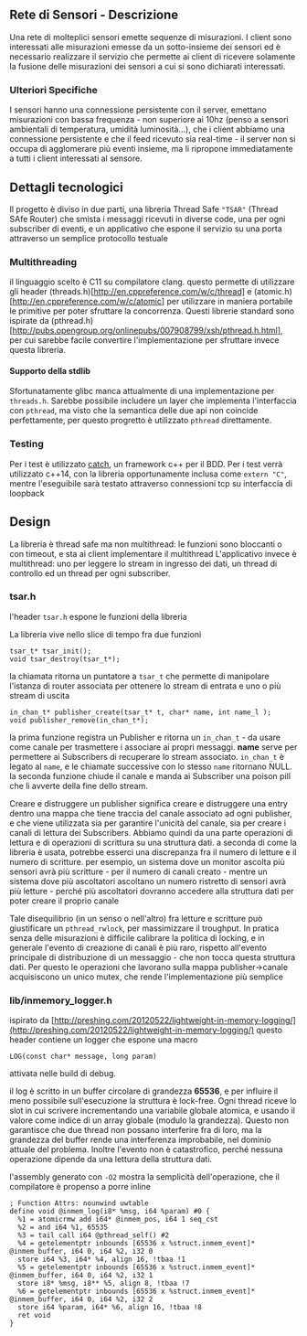 ## Rete di Sensori - Descrizione
Una rete di molteplici sensori emette sequenze di misurazioni.
I client sono interessati alle misurazioni emesse da un sotto-insieme dei sensori ed è necessario realizzare il servizio
che permette ai client di ricevere solamente la fusione delle misurazioni dei sensori a cui si sono dichiarati interessati.

### Ulteriori Specifiche
I sensori hanno una connessione persistente con il server, 
emettano misurazioni con bassa frequenza - non superiore ai 10hz (penso a sensori ambientali di temperatura, umidità luminosità...),
che i client abbiamo una connessione persistente 
e che il feed ricevuto sia real-time - il server non si occupa di agglomerare più eventi insieme, 
ma li ripropone immediatamente a tutti i client interessati al sensore.

## Dettagli tecnologici
Il progetto è diviso in due parti, una libreria Thread Safe `"TSAR"` (Thread SAfe Router) che smista i messaggi ricevuti in diverse code, una per ogni subscriber di eventi,
e un applicativo che espone il servizio su una porta attraverso un semplice protocollo testuale

### Multithreading
il linguaggio scelto è C11 su compilatore clang. questo permette di utilizzare gli header (threads.h)[http://en.cppreference.com/w/c/thread]
e (atomic.h)[http://en.cppreference.com/w/c/atomic] per utilizzare in maniera portabile le primitive per poter sfruttare la concorrenza.
Questi librerie standard sono ispirate da (pthread.h)[http://pubs.opengroup.org/onlinepubs/007908799/xsh/pthread.h.html], per cui sarebbe facile
convertire l'implementazione per sfruttare invece questa libreria.

#### Supporto della stdlib
Sfortunatamente glibc manca attualmente di una implementazione per `threads.h`. Sarebbe possibile includere un layer che implementa l'interfaccia con `pthread`,
ma visto che la semantica delle due api non coincide perfettamente, per questo progretto è utilizzato `pthread` direttamente.

### Testing
Per i test è utilizzato [catch](https://github.com/philsquared/Catch), un framework c++ per il BDD. Per i test verrà utilizzato c++14, con la libreria
opportunamente inclusa come `extern "C"`, mentre l'eseguibile sarà testato attraverso connessioni tcp su interfaccia di loopback

## Design 
La libreria è thread safe ma non multithread: le funzioni sono bloccanti o con timeout, e sta ai client implementare il multithread
L'applicativo invece è multithread: uno per leggere lo stream in ingresso dei dati, un thread di controllo ed un thread per ogni subscriber.

### tsar.h
l'header `tsar.h` espone le funzioni della libreria

La libreria vive nello slice di tempo fra due funzioni
    
    tsar_t* tsar_init();
    void tsar_destroy(tsar_t*);

la chiamata ritorna un puntatore a `tsar_t` che permette di manipolare l'istanza di router associata per ottenere lo stream di entrata
e uno o più stream di uscita

    in_chan_t* publisher_create(tsar_t* t, char* name, int name_l );
    void publisher_remove(in_chan_t*);
    
la prima funzione registra un Publisher e ritorna un `in_chan_t` - da usare come canale per trasmettere i associare ai propri messaggi.
**name** serve per permettere ai Subscribers di recuperare lo stream associato.
`in_chan_t` è legato al `name`, e le chiamate successive con lo stesso `name` ritornano NULL.
la seconda funzione chiude il canale e manda ai Subscriber una poison pill che li avverte della fine dello stream.

Creare e distruggere un publisher significa creare e distruggere una entry dentro una mappa che tiene traccia del canale associato ad ogni publisher,
e che viene utilizzata sia per garantire l'unicità del canale, sia per creare i canali di lettura dei Subscribers.
Abbiamo quindi da una parte operazioni di lettura e di operazioni di scrittura su una struttura dati. 
a seconda di come la libreria è usata, potrebbe esserci una discrepanza fra il numero di letture e il numero di scritture.
per esempio, un sistema dove un monitor ascolta più sensori avrà più scritture - per il numero di canali creato - mentre un sistema dove
più ascoltatori ascoltano un numero ristretto di sensori avrà più letture - perché più ascoltatori dovranno accedere alla struttura dati per 
poter creare il proprio canale

Tale disequilibrio (in un senso o nell'altro) fra letture e scritture può giustificare un `pthread_rwlock`, per massimizzare il troughput. 
In pratica senza delle misurazioni è difficile calibrare la politica di locking, e in generale l'evento di creazione di canali è più raro, 
rispetto all'evento principale di distribuzione di un messaggio - che non tocca questa struttura dati. Per questo le operazioni che lavorano sulla mappa 
publisher->canale acquisiscono un unico mutex, che rende l'implementazione più semplice

### lib/inmemory_logger.h
ispirato da [http://preshing.com/20120522/lightweight-in-memory-logging/](http://preshing.com/20120522/lightweight-in-memory-logging/)
questo header contiene un logger che espone una macro

    LOG(const char* message, long param)
    
attivata nelle build di debug. 

il log è scritto in un buffer circolare di grandezza **65536**, e per influire il meno possibile sull'esecuzione la struttura è lock-free.
Ogni thread riceve lo slot in cui scrivere incrementando una variabile globale atomica, e usando il valore come indice di un array globale (modulo la grandezza).
Questo non garantisce che due thread non possano interferire fra di loro, ma la grandezza del buffer rende una interferenza improbabile, nel dominio attuale del problema.
Inoltre l'evento non è catastrofico, perché nessuna operazione dipende da una lettura della struttura dati.

l'assembly generato con `-O2` mostra la semplicità dell'operazione, che il compilatore è propenso a porre inline
    
    ; Function Attrs: nounwind uwtable
    define void @inmem_log(i8* %msg, i64 %param) #0 {
      %1 = atomicrmw add i64* @inmem_pos, i64 1 seq_cst
      %2 = and i64 %1, 65535
      %3 = tail call i64 @pthread_self() #2
      %4 = getelementptr inbounds [65536 x %struct.inmem_event]* @inmem_buffer, i64 0, i64 %2, i32 0
      store i64 %3, i64* %4, align 16, !tbaa !1
      %5 = getelementptr inbounds [65536 x %struct.inmem_event]* @inmem_buffer, i64 0, i64 %2, i32 1
      store i8* %msg, i8** %5, align 8, !tbaa !7
      %6 = getelementptr inbounds [65536 x %struct.inmem_event]* @inmem_buffer, i64 0, i64 %2, i32 2
      store i64 %param, i64* %6, align 16, !tbaa !8
      ret void
    }

